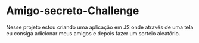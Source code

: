 ﻿# Amigo-secreto-Challenge
Nesse  projeto estou criando uma aplicação em JS onde através de uma tela eu consiga adicionar meus amigos e depois fazer um sorteio aleatório.



